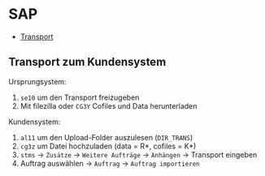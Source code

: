 # SAP
- [Transport](#transport-zum-kundensystem)

## Transport zum Kundensystem
Ursprungsystem:
1. `se10` um den Transport freizugeben
2. Mit filezilla oder `CG3Y` Cofiles und Data herunterladen

Kundensystem:
1. `al11` um den Upload-Folder auszulesen (`DIR_TRANS`)
2. `cg3z` um Datei hochzuladen (data = R*, cofiles = K*)
3. `stms` -> `Zusätze` -> `Weitere Aufträge` -> `Anhängen` -> Transport eingeben 
4. Auftrag auswählen -> `Auftrag` -> `Auftrag importieren`